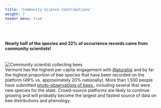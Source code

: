 ```yaml
---
title: 'Community Science Contributions'
weight: 2
header_menu: true
---
```

<br>

<div class="lead">
  <h4>Nearly half of the species and 22% of occurrence records came from community scientists!</h4>
</div>

<br>
<div class="row">
  <div class="col-lg-6">
    <img
      src="https://stateofbees.vtatlasoflife.org/images/sampling_acknowledge.jpg"
      alt="Community scientist collecting bees"
      style="margin: 0px"
    >
  </div>
  <div class="col-lg-6">
    Vermont has the highest per capita engagement with <a href="https://www.inaturalist.org/places/vermont-us" target=blank_>iNaturalist</a> and by far the highest proportion of bee species that have been recorded on the platform (49% vs. approximately 20% nationally). More than 1,500 people have submitted <a href=”https://www.inaturalist.org/projects/vermont-wild-bee-survey”>photo-observations of bees </a>, including several that were new species for the state. Crowd-source platforms are likely to continue growing and will probably become the largest and fastest source of data on bee distributions and phenology.
  </div>
</div>
